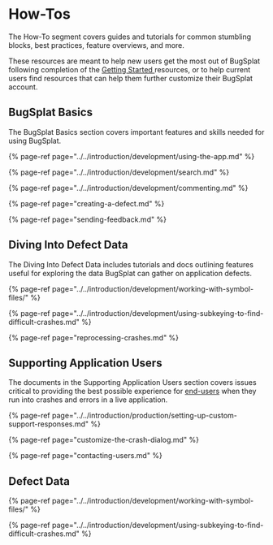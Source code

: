 # How-Tos

The How-To segment covers guides and tutorials for common stumbling blocks, best practices, feature overviews, and more. 

These resources are meant to help new users get the most out of BugSplat following completion of the [Getting Started ](../../introduction/getting-started/)resources, or to help current users find resources that can help them further customize their BugSplat account.

## BugSplat Basics 

The BugSplat Basics section covers important features and skills needed for using BugSplat.

{% page-ref page="../../introduction/development/using-the-app.md" %}

{% page-ref page="../../introduction/development/search.md" %}

{% page-ref page="../../introduction/development/commenting.md" %}

{% page-ref page="creating-a-defect.md" %}

{% page-ref page="sending-feedback.md" %}



## Diving Into Defect Data

The Diving Into Defect Data includes tutorials and docs outlining features useful for exploring the data BugSplat can gather on application defects. 

{% page-ref page="../../introduction/development/working-with-symbol-files/" %}

{% page-ref page="../../introduction/development/using-subkeying-to-find-difficult-crashes.md" %}

{% page-ref page="reprocessing-crashes.md" %}

## Supporting Application Users

The documents in the Supporting Application Users section covers issues critical to providing the best possible experience for [end-users](../bugsplat-terminology.md#end-users) when they run into crashes and errors in a live application.

{% page-ref page="../../introduction/production/setting-up-custom-support-responses.md" %}

{% page-ref page="customize-the-crash-dialog.md" %}

{% page-ref page="contacting-users.md" %}



## Defect Data

{% page-ref page="../../introduction/development/working-with-symbol-files/" %}

{% page-ref page="../../introduction/development/using-subkeying-to-find-difficult-crashes.md" %}



